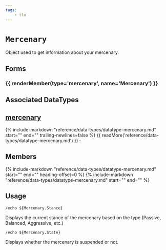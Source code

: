 ```yaml
---
tags:
    - tlo
---
```

# `Mercenary`

<!--tlo-desc-start-->
Object used to get information about your mercenary.
<!--tlo-desc-end-->
## Forms
<!--tlo-forms-start-->
### {{ renderMember(type='mercenary', name='Mercenary') }}
<!--tlo-forms-end-->

## Associated DataTypes

## [mercenary](../data-types/datatype-mercenary.md)
{%
  include-markdown "reference/data-types/datatype-mercenary.md"
  start="<!--dt-desc-start-->"
  end="<!--dt-desc-end-->"
  trailing-newlines=false
%} {{ readMore('reference/data-types/datatype-mercenary.md') }}
:    <h2>Members</h2>
    {%
    include-markdown "reference/data-types/datatype-mercenary.md"
    start="<!--dt-members-start-->"
    end="<!--dt-members-end-->"
    heading-offset=0
    %}
    {%
    include-markdown "reference/data-types/datatype-mercenary.md"
    start="<!--dt-linkrefs-start-->"
    end="<!--dt-linkrefs-end-->"
    %}

## Usage

```
/echo ${Mercenary.Stance}
```

Displays the current stance of the mercenary based on the type (Passive, Balanced, Aggressive, etc.)

```
/echo ${Mercenary.State}
```

Displays whether the mercenary is suspended or not.
<!--tlo-linkrefs-start-->
[mercenary]: ../data-types/datatype-mercenary.md
<!--tlo-linkrefs-end-->